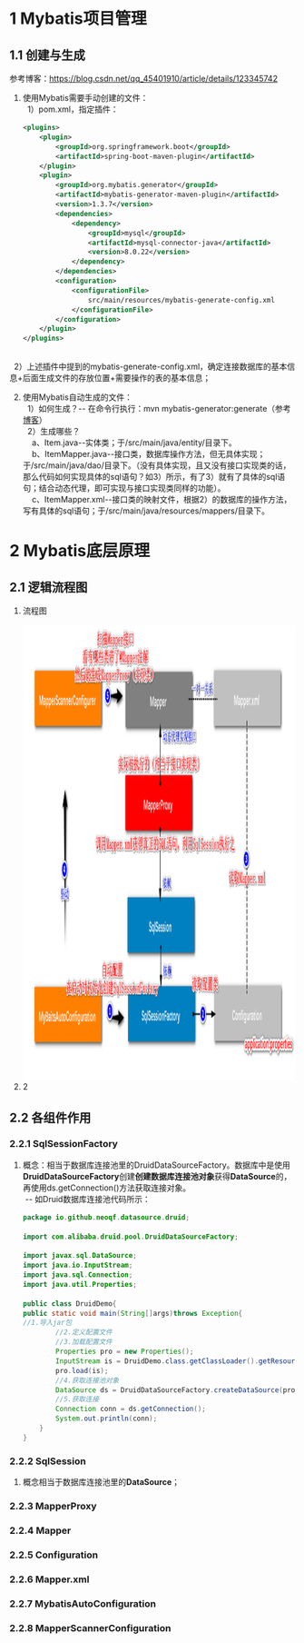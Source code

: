 # 1 Mybatis项目管理
## 1.1 创建与生成
参考博客：https://blog.csdn.net/qq_45401910/article/details/123345742
1. 使用Mybatis需要手动创建的文件：
<br/>&nbsp;&nbsp;1）pom.xml，指定插件：
    ```xml
    <plugins>
        <plugin>
            <groupId>org.springframework.boot</groupId>
            <artifactId>spring-boot-maven-plugin</artifactId>
        </plugin>
        <plugin>
            <groupId>org.mybatis.generator</groupId>
            <artifactId>mybatis-generator-maven-plugin</artifactId>
            <version>1.3.7</version>
            <dependencies>
                <dependency>
                    <groupId>mysql</groupId>
                    <artifactId>mysql-connector-java</artifactId>
                    <version>8.0.22</version>
                </dependency>
            </dependencies>
            <configuration>
                <configurationFile>
                    src/main/resources/mybatis-generate-config.xml
                </configurationFile>
            </configuration>
        </plugin>
    </plugins>
    ```
<br/>&nbsp;&nbsp;2）上述插件中提到的mybatis-generate-config.xml，确定连接数据库的基本信息+后面生成文件的存放位置+需要操作的表的基本信息；

2. 使用Mybatis自动生成的文件：
<br/>&nbsp;&nbsp;1）如何生成？-- 在命令行执行：mvn mybatis-generator:generate（参考[博客](https://blog.csdn.net/fengcai0123/article/details/85273714)）
<br/>&nbsp;&nbsp;2）生成哪些？
<br/>&nbsp;&nbsp;&nbsp;&nbsp;a、Item.java--实体类；于/src/main/java/entity/目录下。
<br/>&nbsp;&nbsp;&nbsp;&nbsp;b、ItemMapper.java--接口类，数据库操作方法，但无具体实现；于/src/main/java/dao/目录下。（没有具体实现，且又没有接口实现类的话，那么代码如何实现具体的sql语句？如3）所示，有了3）就有了具体的sql语句；结合动态代理，即可实现与接口实现类同样的功能）。
<br/>&nbsp;&nbsp;&nbsp;&nbsp;c、ItemMapper.xml--接口类的映射文件，根据2）的数据库的操作方法，写有具体的sql语句；于/src/main/java/resources/mappers/目录下。

# 2 Mybatis底层原理
## 2.1 逻辑流程图
1. 流程图<br/>
&nbsp;&nbsp;<img src="img.png" width = "1200" height = "800" alt="" /><br/>
2. 2
## 2.2 各组件作用
### 2.2.1 SqlSessionFactory 
1. 概念：相当于数据库连接池里的DruidDataSourceFactory。数据库中是使用**DruidDataSourceFactory**创建**创建数据库连接池对象**获得**DataSource**的，再使用ds.getConnection()方法获取连接对象。
<br/>&nbsp;-- 如Druid数据库连接池代码所示：
   ```java
   package io.github.neoqf.datasource.druid;
   
   import com.alibaba.druid.pool.DruidDataSourceFactory;
   
   import javax.sql.DataSource;
   import java.io.InputStream;
   import java.sql.Connection;
   import java.util.Properties;
   
   public class DruidDemo{
   public static void main(String[]args)throws Exception{
   //1.导入jar包
           //2.定义配置文件
           //3.加载配置文件
           Properties pro = new Properties();
           InputStream is = DruidDemo.class.getClassLoader().getResourceAsStream("druid.properties");
           pro.load(is);
           //4.获取连接池对象
           DataSource ds = DruidDataSourceFactory.createDataSource(pro);
           //5.获取连接
           Connection conn = ds.getConnection();
           System.out.println(conn);
       }
   }
   ```

### 2.2.2 SqlSession
1. 概念相当于数据库连接池里的**DataSource**；

### 2.2.3 MapperProxy


### 2.2.4 Mapper


### 2.2.5 Configuration


### 2.2.6 Mapper.xml


### 2.2.7 MybatisAutoConfiguration


### 2.2.8 MapperScannerConfiguration




